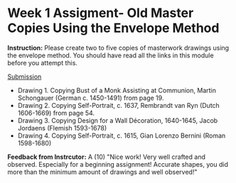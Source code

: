 # Week 1 Assigment- Old Master Copies Using the Envelope Method
**Instruction:** Please create two to five copies of masterwork drawings using the envelope method. You should have read all the links in this module before you attempt this.

[Submission](https://photos.app.goo.gl/ukd5K4TDZ5ceHB2Y7)
* Drawing 1. Copying Bust of a Monk Assisting at Communion, Martin Schongauer (German c. 1450-1491) from page 19.
* Drawing 2. Copying Self-Portrait, c. 1637, Rembrandt van Ryn (Dutch 1606-1669) from page 54.
* Drawing 3. Copying Design for a Wall Décoration, 1640-1645, Jacob Jordaens (Flemish 1593-1678)
* Drawing 4. Copying Self-Portrait, c. 1615, Gian Lorenzo Bernini (Roman 1598-1680)

**Feedback from Instrcutor:** A (10) "Nice work! Very well crafted and observed. Especially for a beginning assignment! Accurate shapes, you did more than the minimum amount of drawings and well observed!"
